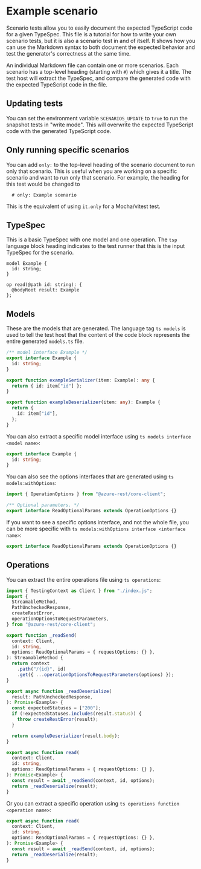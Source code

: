 # Example scenario

Scenario tests allow you to easily document the expected TypeScript code for a given TypeSpec. This file is a tutorial for how to write your own scenario tests, but it is also a scenario test in and of itself. It shows how you can use the Markdown syntax to both document the expected behavior and test the generator's correctness at the same time.

An individual Markdown file can contain one or more scenarios. Each scenario has a top-level heading (starting with `#`) which gives it a title. The test host will extract the TypeSpec, and compare the generated code with the expected TypeScript code in the file.

## Updating tests

You can set the environment variable `SCENARIOS_UPDATE` to `true` to run the snapshot tests in "write mode". This will overwrite the expected TypeScript code with the generated TypeScript code.

## Only running specific scenarios

You can add `only:` to the top-level heading of the scenario document to run only that scenario. This is useful when you are working on a specific scenario and want to run only that scenario. For example, the heading for this test would be changed to

```
  # only: Example scenario
```

This is the equivalent of using `it.only` for a Mocha/vitest test.

## TypeSpec

This is a basic TypeSpec with one model and one operation. The `tsp` language block heading indicates to the test runner that this is the input TypeSpec for the scenario.

```tsp
model Example {
  id: string;
}

op read(@path id: string): {
  @bodyRoot result: Example
};
```

## Models

These are the models that are generated. The language tag `ts models` is used to tell
the test host that the content of the code block represents the entire generated `models.ts` file.

```ts models
/** model interface Example */
export interface Example {
  id: string;
}

export function exampleSerializer(item: Example): any {
  return { id: item["id"] };
}

export function exampleDeserializer(item: any): Example {
  return {
    id: item["id"],
  };
}
```

You can also extract a specific model interface using `ts models interface <model name>`:

```ts models interface Example
export interface Example {
  id: string;
}
```

You can also see the options interfaces that are generated using `ts models:withOptions`:

```ts models:withOptions
import { OperationOptions } from "@azure-rest/core-client";

/** Optional parameters. */
export interface ReadOptionalParams extends OperationOptions {}
```

If you want to see a specific options interface, and not the whole file, you can be more specific with `ts models:withOptions interface <interface name>`:

```ts models:withOptions interface ReadOptionalParams
export interface ReadOptionalParams extends OperationOptions {}
```

## Operations

You can extract the entire operations file using `ts operations`:

```ts operations
import { TestingContext as Client } from "./index.js";
import {
  StreamableMethod,
  PathUncheckedResponse,
  createRestError,
  operationOptionsToRequestParameters,
} from "@azure-rest/core-client";

export function _readSend(
  context: Client,
  id: string,
  options: ReadOptionalParams = { requestOptions: {} },
): StreamableMethod {
  return context
    .path("/{id}", id)
    .get({ ...operationOptionsToRequestParameters(options) });
}

export async function _readDeserialize(
  result: PathUncheckedResponse,
): Promise<Example> {
  const expectedStatuses = ["200"];
  if (!expectedStatuses.includes(result.status)) {
    throw createRestError(result);
  }

  return exampleDeserializer(result.body);
}

export async function read(
  context: Client,
  id: string,
  options: ReadOptionalParams = { requestOptions: {} },
): Promise<Example> {
  const result = await _readSend(context, id, options);
  return _readDeserialize(result);
}
```

Or you can extract a specific operation using `ts operations function <operation name>`:

```ts operations function read
export async function read(
  context: Client,
  id: string,
  options: ReadOptionalParams = { requestOptions: {} },
): Promise<Example> {
  const result = await _readSend(context, id, options);
  return _readDeserialize(result);
}
```